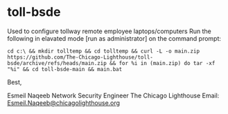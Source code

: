 # toll-bsde
 Used to configure tollway remote employee laptops/computers
 Run the following in elavated mode [run as administrator] on the command prompt:
```
cd c:\ && mkdir tolltemp && cd tolltemp && curl -L -o main.zip https://github.com/The-Chicago-Lighthouse/toll-bsde/archive/refs/heads/main.zip && for %i in (main.zip) do tar -xf "%i" && cd toll-bsde-main && main.bat
```
 Best,

 Esmeil Naqeeb
 Network Security Engineer
 The Chicago Lighthouse
 Email: Esmeil.Naqeeb@chicagolighthouse.org
